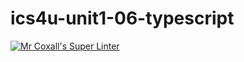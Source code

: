 # ics4u-unit1-06-typescript

[![Mr Coxall's Super Linter](https://github.com/Igor-Zhelezniak-1/ics4u-unit1-07-typescript/workflows/Mr%20Coxall's%20Super%20Linter/badge.svg)](https://github.com/Igor-Zhelezniak-1/ics4u-unit1-07-typescript/actions/)
